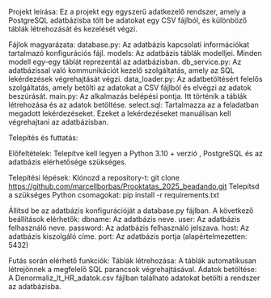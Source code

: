 Projekt leírása:
Ez a projekt egy egyszerű adatkezelő rendszer, amely a PostgreSQL adatbázisba tölt be adatokat egy CSV fájlból, és különböző táblák létrehozását és kezelését végzi.

Fájlok magyarázata:
database.py: Az adatbázis kapcsolati információkat tartalmazó konfigurációs fájl.
models: Az adatbázis táblák modelljei. Minden modell egy-egy táblát reprezentál az adatbázisban.
db_service.py: Az adatbázissal való kommunikációt kezelő szolgáltatás, amely az SQL lekérdezések végrehajtását végzi.
data_loader.py: Az adatbetöltésért felelős szolgáltatás, amely betölti az adatokat a CSV fájlból és elvégzi az adatok beszúrását.
main.py: Az alkalmazás belépési pontja. Itt történik a táblák létrehozása és az adatok betöltése.
select.sql: Tartalmazza az a feladatban megadott lekérdezéseket. Ezeket a lekérdezéseket manuálisan kell végrehajtani az adatbázisban.


Telepítés és futtatás:

Előfeltételek:
Telepítve kell legyen a Python 3.10 + verzió , PostgreSQL és az adatbázis elérhetősége szükséges.

Telepítési lépések:
Klónozd a repository-t: git clone https://github.com/marcellborbas/Prooktatas_2025_beadando.git
Telepítsd a szükséges Python csomagokat: pip install -r requirements.txt

Állítsd be az adatbázis konfigurációját a database.py fájlban. A következő beállítások elérhetők:
dbname: Az adatbázis neve.
user: Az adatbázis felhasználó neve.
password: Az adatbázis felhasználó jelszava.
host: Az adatbázis kiszolgáló címe.
port: Az adatbázis portja (alapértelmezetten: 5432)

Futás során elérhető funkciók:
Táblák létrehozása: A táblák automatikusan létrejönnek a megfelelő SQL parancsok végrehajtásával.
Adatok betöltése: A Denormaliz_lt_HR_adatok.csv fájlban található adatokat betölti a rendszer az adatbázisba.